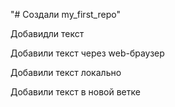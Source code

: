 "# Создали my_first_repo" 

Добавидли текст

Добавили текст через web-браузер

Добавили текст локально

Добавили текст в новой ветке
